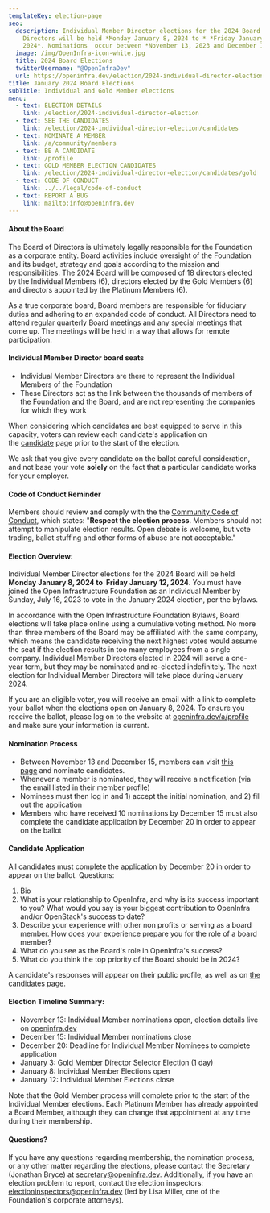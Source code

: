 ```yaml
---
templateKey: election-page
seo:
  description: Individual Member Director elections for the 2024 Board of
    Directors will be held *Monday January 8, 2024 to * *Friday January 12,
    2024*. Nominations  occur between *November 13, 2023 and December 15, 2023*.
  image: /img/OpenInfra-icon-white.jpg
  title: 2024 Board Elections
  twitterUsername: "@OpenInfraDev"
  url: https://openinfra.dev/election/2024-individual-director-election
title: January 2024 Board Elections
subTitle: Individual and Gold Member elections
menu:
  - text: ELECTION DETAILS
    link: /election/2024-individual-director-election
  - text: SEE THE CANDIDATES
    link: /election/2024-individual-director-election/candidates
  - text: NOMINATE A MEMBER
    link: /a/community/members
  - text: BE A CANDIDATE
    link: /profile
  - text: GOLD MEMBER ELECTION CANDIDATES
    link: /election/2024-individual-director-election/candidates/gold
  - text: CODE OF CONDUCT
    link: ../../legal/code-of-conduct
  - text: REPORT A BUG
    link: mailto:info@openinfra.dev
---
```

#### About the Board

The Board of Directors is ultimately legally responsible for the Foundation as a corporate entity. Board activities include oversight of the Foundation and its budget, strategy and goals according to the mission and responsibilities. The 2024 Board will be composed of 18 directors elected by the Individual Members (6), directors elected by the Gold Members (6) and directors appointed by the Platinum Members (6).

As a true corporate board, Board members are responsible for fiduciary duties and adhering to an expanded code of conduct. All Directors need to attend regular quarterly Board meetings and any special meetings that come up. The meetings will be held in a way that allows for remote participation.

#### Individual Member Director board seats

* Individual Member Directors are there to represent the Individual Members of the Foundation
* These Directors act as the link between the thousands of members of the Foundation and the Board, and are not representing the companies for which they work

When considering which candidates are best equipped to serve in this capacity, voters can review each candidate's application on the [candidate](/election/candidates) page prior to the start of the election.

We ask that you give every candidate on the ballot careful consideration, and not base your vote **solely** on the fact that a particular candidate works for your employer.

#### Code of Conduct Reminder

Members should review and comply with the the [Community Code of Conduct](/legal/code-of-conduct), which states: "**Respect the election process**. Members should not attempt to manipulate election results. Open debate is welcome, but vote trading, ballot stuffing and other forms of abuse are not acceptable."

#### Election Overview:

Individual Member Director elections for the 2024 Board will be held **Monday January 8, 2024 to  Friday January 12, 2024**. You must have joined the Open Infrastructure Foundation as an Individual Member by Sunday, July 16, 2023 to vote in the January 2024 election, per the bylaws.

In accordance with the Open Infrastructure Foundation Bylaws, Board elections will take place online using a cumulative voting method. No more than three members of the Board may be affiliated with the same company, which means the candidate receiving the next highest votes would assume the seat if the election results in too many employees from a single company. Individual Member Directors elected in 2024 will serve a one-year term, but they may be nominated and re-elected indefinitely. The next election for Individual Member Directors will take place during January 2024.

If you are an eligible voter, you will receive an email with a link to complete your ballot when the elections open on January 8, 2024. To ensure you receive the ballot, please log on to the website at [openinfra.dev/a/profile](/a/profile) and make sure your information is current.

#### Nomination Process

* Between November 13 and December 15, members can visit [this page](/a/community/members) and nominate candidates.
* Whenever a member is nominated, they will receive a notification (via the email listed in their member profile)
* Nominees must then log in and 1) accept the initial nomination, and 2) fill out the application
* Members who have received 10 nominations by December 15 must also complete the candidate application by December 20 in order to appear on the ballot

#### Candidate Application

All candidates must complete the application by December 20 in order to appear on the ballot. Questions:

1. Bio
2. What is your relationship to OpenInfra, and why is its success important to you? What would you say is your biggest contribution to OpenInfra and/or OpenStack's success to date?
3. Describe your experience with other non profits or serving as a board member. How does your experience prepare you for the role of a board member?
4. What do you see as the Board's role in OpenInfra's success?
5. What do you think the top priority of the Board should be in 2024?

A candidate's responses will appear on their public profile, as well as on [the candidates page](/election/candidates).

#### Election Timeline Summary:

* November 13: Individual Member nominations open, election details live on [openinfra.dev](/elections/current)
* December 15: Individual Member nominations close
* December 20: Deadline for Individual Member Nominees to complete application
* January 3: Gold Member Director Selector Election (1 day)
* January 8: Individual Member Elections open
* January 12: Individual Member Elections close

Note that the Gold Member process will complete prior to the start of the Individual Member elections. Each Platinum Member has already appointed a Board Member, although they can change that appointment at any time during their membership.

#### Questions?

If you have any questions regarding membership, the nomination process, or any other matter regarding the elections, please contact the Secretary (Jonathan Bryce) at [secretary@openinfra.dev](mailto:secretary@openinfra.dev). Additionally, if you have an election problem to report, contact the election inspectors: [electioninspectors@openinfra.dev](mailto:electioninspectors@openinfra.dev) (led by Lisa Miller, one of the Foundation's corporate attorneys).